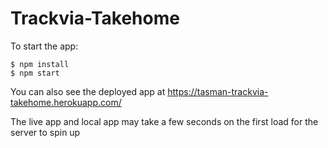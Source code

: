 # Trackvia-Takehome

To start the app:

```
$ npm install
$ npm start
```

You can also see the deployed app at https://tasman-trackvia-takehome.herokuapp.com/

The live app and local app may take a few seconds on the first load for the server to spin up
